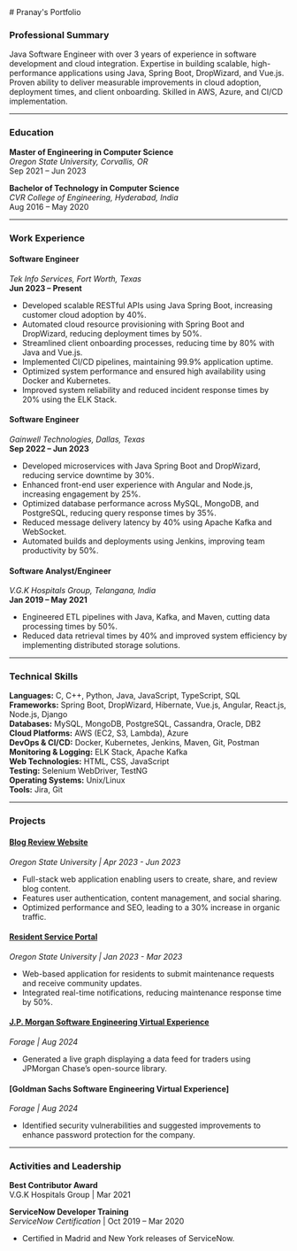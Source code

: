 <head>
<link rel="stylesheet" href="assets/css/style.css">
</head>
# Pranay's Portfolio

### Professional Summary
Java Software Engineer with over 3 years of experience in software development and cloud integration. Expertise in building scalable, high-performance applications using Java, Spring Boot, DropWizard, and Vue.js. Proven ability to deliver measurable improvements in cloud adoption, deployment times, and client onboarding. Skilled in AWS, Azure, and CI/CD implementation.

---

### Education
**Master of Engineering in Computer Science**  
*Oregon State University, Corvallis, OR*  
Sep 2021 – Jun 2023

**Bachelor of Technology in Computer Science**  
*CVR College of Engineering, Hyderabad, India*  
Aug 2016 – May 2020

---

### Work Experience

#### Software Engineer  
*Tek Info Services, Fort Worth, Texas*  
**Jun 2023 – Present**
- Developed scalable RESTful APIs using Java Spring Boot, increasing customer cloud adoption by 40%.
- Automated cloud resource provisioning with Spring Boot and DropWizard, reducing deployment times by 50%.
- Streamlined client onboarding processes, reducing time by 80% with Java and Vue.js.
- Implemented CI/CD pipelines, maintaining 99.9% application uptime.
- Optimized system performance and ensured high availability using Docker and Kubernetes.
- Improved system reliability and reduced incident response times by 20% using the ELK Stack.

#### Software Engineer  
*Gainwell Technologies, Dallas, Texas*  
**Sep 2022 – Jun 2023**
- Developed microservices with Java Spring Boot and DropWizard, reducing service downtime by 30%.
- Enhanced front-end user experience with Angular and Node.js, increasing engagement by 25%.
- Optimized database performance across MySQL, MongoDB, and PostgreSQL, reducing query response times by 35%.
- Reduced message delivery latency by 40% using Apache Kafka and WebSocket.
- Automated builds and deployments using Jenkins, improving team productivity by 50%.

#### Software Analyst/Engineer  
*V.G.K Hospitals Group, Telangana, India*  
**Jan 2019 – May 2021**
- Engineered ETL pipelines with Java, Kafka, and Maven, cutting data processing times by 50%.
- Reduced data retrieval times by 40% and improved system efficiency by implementing distributed storage solutions.

---

### Technical Skills
**Languages:** C, C++, Python, Java, JavaScript, TypeScript, SQL  
**Frameworks:** Spring Boot, DropWizard, Hibernate, Vue.js, Angular, React.js, Node.js, Django  
**Databases:** MySQL, MongoDB, PostgreSQL, Cassandra, Oracle, DB2  
**Cloud Platforms:** AWS (EC2, S3, Lambda), Azure  
**DevOps & CI/CD:** Docker, Kubernetes, Jenkins, Maven, Git, Postman  
**Monitoring & Logging:** ELK Stack, Apache Kafka  
**Web Technologies:** HTML, CSS, JavaScript  
**Testing:** Selenium WebDriver, TestNG  
**Operating Systems:** Unix/Linux  
**Tools:** Jira, Git

---

### Projects

#### [Blog Review Website](https://github.com/Pranay240898/React-Blog)
*Oregon State University | Apr 2023 - Jun 2023*  
- Full-stack web application enabling users to create, share, and review blog content.
- Features user authentication, content management, and social sharing.
- Optimized performance and SEO, leading to a 30% increase in organic traffic.

#### [Resident Service Portal](https://github.com/Pranay240898/resident-service-portal-main)
*Oregon State University | Jan 2023 - Mar 2023*  
- Web-based application for residents to submit maintenance requests and receive community updates.
- Integrated real-time notifications, reducing maintenance response time by 50%.

#### [J.P. Morgan Software Engineering Virtual Experience](https://github.com/Pranay240898/forage-jpmc-swe-task-3)
*Forage | Aug 2024*  
- Generated a live graph displaying a data feed for traders using JPMorgan Chase’s open-source library.

#### [Goldman Sachs Software Engineering Virtual Experience]
*Forage | Aug 2024*  
- Identified security vulnerabilities and suggested improvements to enhance password protection for the company.

---

### Activities and Leadership
**Best Contributor Award**  
V.G.K Hospitals Group | Mar 2021  

**ServiceNow Developer Training**  
*ServiceNow Certification* | Oct 2019 – Mar 2020  
- Certified in Madrid and New York releases of ServiceNow.

